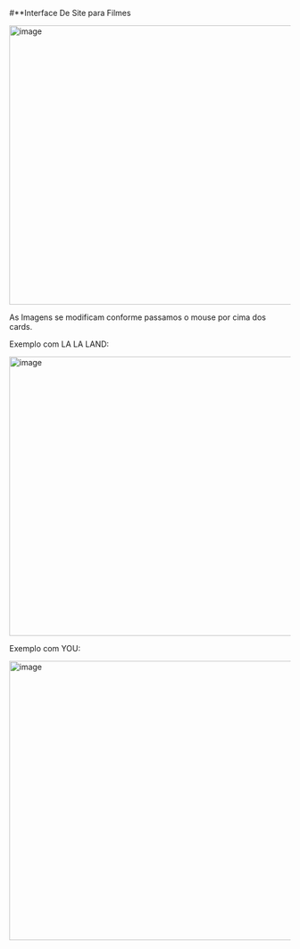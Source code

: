 #**Interface De Site para Filmes

<img width="600" height="500" alt="image" src="https://github.com/user-attachments/assets/945a98fb-0c23-4192-8266-52dcbc42f75d" />

As Imagens se modificam conforme passamos o mouse por cima dos cards.

Exemplo com LA LA LAND:

<img width="600" height="500" alt="image" src="https://github.com/user-attachments/assets/c360cc83-e058-4cfc-8b43-bb139f590f3d" />

Exemplo com YOU:

<img width="600" height="500" alt="image" src="https://github.com/user-attachments/assets/e9011a8e-0b2d-4048-b747-ad12166576d9" />


